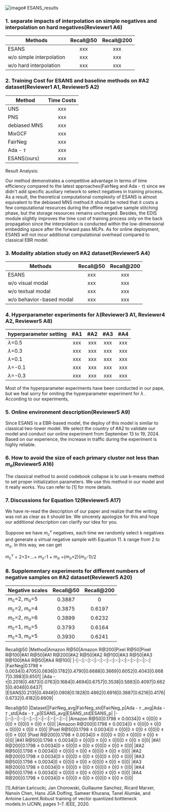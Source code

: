 ![image](https://github.com/user-attachments/assets/d09ea86c-8cf2-475d-8866-8608514e2a62)# ESANS_results

### 1. separate impacts of interpolation on simple negatives and interpolation on hard negatives(Reviewer1 A6)
| Methods   |      Recall@50      | Recall@200      |
|----------|:-------------:|:-------------:|
|  ESANS |  xxx |  xxx | 
| w/o simple interpolation |    xxx   | xxx | 
| w/o hard interpolation | xxx |  xxx | 


### 2. Training Cost for ESANS and baseline methods on #A2 dataset(Reviewer1 A1, Reviewer5 A2)
| Method   |      Time Costs      |
|----------|:-------------:|
| UNS |  xxx | 
| PNS |    xxx   |
| debiased MNS | xxx | 
| MixGCF | xxx | 
| FairNeg | xxx | 
| Ada - $\tau$ | xxx | 
| ESANS(ours) | xxx | 

Result Analysis:

Our method demonstrates a competitive advantage in terms of time efficiency compared to the latest approaches(FairNeg and Ada - $\tau$) since we didn't add specific auxiliary network to select negatives in training process. As a result, the theoretical computational complexity of ESANS is almost equivalent to the debiased MNS method.It should be noted that it costs a few computational resources during the offline negative sample stitching phase, but the storage resources remains unchanged. Besides, the EDIS module slightly improves the time cost of training process only on the back propagation since the interpolation is conducted within the low-dimensional embedding space after the forward pass MLPs. As for online deployment, ESANS will not incur additional computational overhead compared to classical EBR model.

### 3. Modality ablation study on #A2 dataset(Reviewer5 A4)

| Methods   |      Recall@50      | Recall@200      |
|----------|:-------------:|:-------------:|
|  ESANS |  xxx |  xxx | 
| w/o visual modal |    xxx   | xxx | 
| w/o textual modal | xxx |  xxx | 
| w/o behavior-based modal | xxx |  xxx |

### 4. Hyperparameter experiments for $\lambda$(Reviewer3 A1, Reviewer4 A2, Reviewer5 A8)

| hyperparameter setting   | #A1   |      #A2      | #A3      | #A4      |
|----------|:-------------:|:-------------:|:-------------:|:-------------:|
| $\lambda$=0.5 |  xxx |  xxx |   xxx |   xxx | 
| $\lambda$=0.3 |    xxx   | xxx |   xxx |   xxx | 
| $\lambda$=0.1 | xxx |  xxx |   xxx |   xxx | 
| $\lambda$=-0.1 | xxx |  xxx |  xxx |   xxx | 
| $\lambda$=-0.3 | xxx |  xxx |  xxx |   xxx | 

Most of the hyperparameter experiments have been conducted in our pape, but we feal sorry for omiting the hyperparameter experiment for $\lambda$ . According to our experiments, 


### 5. Online environment description(Reviewer5 A9)
Since ESANS is a EBR-based model, the deploy of this model is similar to classical two-tower model. We select the country of #A2 to validate our model and conduct our online experiment from September 13 to 19, 2024. Based on our experience, the increase in traffic during the experiment is highly reliable.


### 6. How to avoid the size of each primary cluster not less than $m_o$(Reviewer5 A16)
The classical method to avoid codebook collapse is to use k-means method to set proper initialization parameters. We use this method in our model and it really works. You can refer to [1] for more details.

### 7. Discussions for Equation 12(Reviewer5 A17)
We have re-read the description of our paper and realize that the writing was not as clear as it should be. We sincerely apologize for this and hope our additional description can clarify our idea for you.

Suppose we have $m_c^v$ negatives, each time we randomly select k negatives and generate a virtual negative sample with Equation 11. k range from 2 to $m_o$. In this way, we can get

$m_c^v$ = 2+3+...+ $m_o$-1 + $m_o$ =($m_o$+2)($m_o$-1)/2


### 8. Supplementary experiments for different numbers of negative samples on #A2 dataset(Reviewer5 A20)

|Negative scales|Recall@50|Recall@200|
|-|:-:|:-:|
|$m_c$=2, $m_o$=5|0.3887|0|
|$m_c$=2, $m_o$=4|0.3875|0.6197|
|$m_c$=2, $m_o$=6|0.3899|0.6232|
|$m_c$=1, $m_o$=5|0.3793|0.6164|
|$m_c$=3, $m_o$=5|0.3930|0.6241|


Recall@50
|Method|Amazon R@50|Amazon R@200|Pixel R@50|Pixel R@100|#A1 R@50|#A1 R@200|#A2 R@50|#A2 R@100|#A3 R@50|#A3 R@100|#A4 R@50|#A4 R@100|
|-|:-:|:-:|:-:|:-:|:-:|:-:|:-:|:-:|:-:|:-:|:-:|:-:|
|FairNeg|0.1798 $\pm$ 0.0034|0.4705|0.0836|0.1782|0.4790|0.6688|0.3669|0.6052|0.4043|0.6687|0.3983|0.6501|
|Ada - $\tau$|0.2018|0.4873|0.0763|0.1684|0.4694|0.6757|0.3538|0.5883|0.4097|0.6625|0.4046|0.6437|
|ESANS|0.2135|0.4948|0.0908|0.1828|0.4862|0.6918|0.3887|0.6216|0.4176|0.6732|0.4182|0.6609|



Recall@50
|Dataset||FairNeg_avg|FairNeg_std|FairNeg_p|Ada - $\tau$ _avg|Ada - $\tau$ _std|Ada - $\tau$ _p|ESANS_avg|ESANS_std|ESANS_p|
|-|:-:|:-:|:-:|:-:|:-:|:-:|:-:|:-:|:-:|:-:|
|Amazon R@50|0.1798 $\pm$ 0.0034|0 $\pm$ 0|0|0 $\pm$ 0|0 $\pm$ 0|0|0 $\pm$ 0|0 $\pm$ 0|0|
|Amazon R@200|0.1798 $\pm$ 0.0034|0 $\pm$ 0|0|0 $\pm$ 0|0 $\pm$ 0|0|0 $\pm$ 0|0 $\pm$ 0|0|
|Pixel R@50|0.1798 $\pm$ 0.0034|0 $\pm$ 0|0|0 $\pm$ 0|0 $\pm$ 0|0|0 $\pm$ 0|0 $\pm$ 0|0|
|Pixel R@200|0.1798 $\pm$ 0.0034|0 $\pm$ 0|0|0 $\pm$ 0|0 $\pm$ 0|0|0 $\pm$ 0|0 $\pm$ 0|0|
|#A1 R@50|0.1798 $\pm$ 0.0034|0 $\pm$ 0|0|0 $\pm$ 0|0 $\pm$ 0|0|0 $\pm$ 0|0 $\pm$ 0|0|
|#A1 R@200|0.1798 $\pm$ 0.0034|0 $\pm$ 0|0|0 $\pm$ 0|0 $\pm$ 0|0|0 $\pm$ 0|0 $\pm$ 0|0|
|#A2 R@50|0.1798 $\pm$ 0.0034|0 $\pm$ 0|0|0 $\pm$ 0|0 $\pm$ 0|0|0 $\pm$ 0|0 $\pm$ 0|0|
|#A2 R@200|0.1798 $\pm$ 0.0034|0 $\pm$ 0|0|0 $\pm$ 0|0 $\pm$ 0|0|0 $\pm$ 0|0 $\pm$ 0|0|
|#A3 R@50|0.1798 $\pm$ 0.0034|0 $\pm$ 0|0|0 $\pm$ 0|0 $\pm$ 0|0|0 $\pm$ 0|0 $\pm$ 0|0|
|#A3 R@200|0.1798 $\pm$ 0.0034|0 $\pm$ 0|0|0 $\pm$ 0|0 $\pm$ 0|0|0 $\pm$ 0|0 $\pm$ 0|0|
|#A4 R@50|0.1798 $\pm$ 0.0034|0 $\pm$ 0|0|0 $\pm$ 0|0 $\pm$ 0|0|0 $\pm$ 0|0 $\pm$ 0|0|
|#A4 R@200|0.1798 $\pm$ 0.0034|0 $\pm$ 0|0|0 $\pm$ 0|0 $\pm$ 0|0|0 $\pm$ 0|0 $\pm$ 0|0|









[1].Adrian Łańcucki, Jan Chorowski, Guillaume Sanchez, Ricard Marxer, Nanxin Chen, Hans JGA Dolfing, Sameer Khurana, Tanel Alumäe, and Antoine Laurent.Robust training of vector quantized bottleneck models.In IJCNN, pages 1–7. IEEE, 2020.

